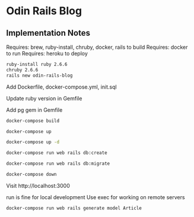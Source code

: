 # Odin Rails Blog

## Implementation Notes

Requires: brew, ruby-install, chruby, docker, rails to build
Requires: docker to run
Requires: heroku to deploy

```sh
ruby-install ruby 2.6.6
chruby 2.6.6
rails new odin-rails-blog
```

Add Dockerfile, docker-compose.yml, init.sql

Update ruby version in Gemfile

Add pg gem in Gemfile

```sh
docker-compose build

docker-compose up

docker-compose up -d

docker-compose run web rails db:create

docker-compose run web rails db:migrate

docker-compose down
```

Visit http://localhost:3000

run is fine for local development
Use exec for working on remote servers

```sh
docker-compose run web rails generate model Article
```